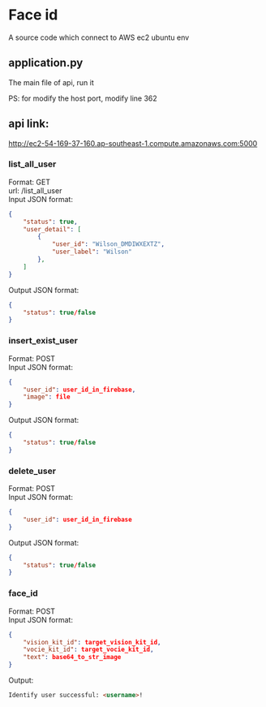 # Face id
A source code which connect to AWS ec2 ubuntu env

## application.py
The main file of api, run it <br >

PS: for modify the host port, modify line 362


## api link:
http://ec2-54-169-37-160.ap-southeast-1.compute.amazonaws.com:5000

### list_all_user
Format: GET <br >
url: /list_all_user<br >
Input JSON format:
```json
{
    "status": true,
    "user_detail": [
        {
            "user_id": "Wilson_DMDIWXEXTZ",
            "user_label": "Wilson"
        },
    ]
}
```

Output JSON format:
```json
{
    "status": true/false
}
```

### insert_exist_user
Format: POST <br >
Input JSON format:
```json
{
    "user_id": user_id_in_firebase,
    "image": file
}
```

Output JSON format:
```json
{
    "status": true/false
}
```

### delete_user
Format: POST <br >
Input JSON format:
```json
{
    "user_id": user_id_in_firebase
}
```

Output JSON format:
```json
{
    "status": true/false
}
```

### face_id
Format: POST <br >
Input JSON format:
```json
{
    "vision_kit_id": target_vision_kit_id,
    "vocie_kit_id": target_vocie_kit_id,
    "text": base64_to_str_image
}
```

Output:
```html
Identify user successful: <username>!
```